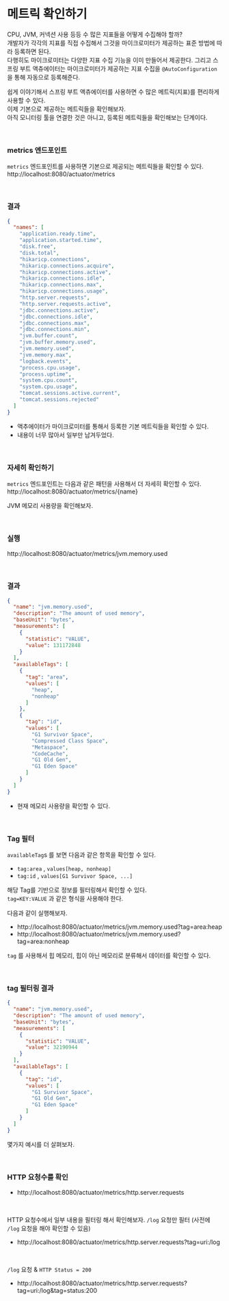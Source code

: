 # 메트릭 확인하기
CPU, JVM, 커넥션 사용 등등 수 많은 지표들을 어떻게 수집해야 할까?<br>
개발자가 각각의 지표를 직접 수집해서 그것을 마이크로미터가 제공하는 표준 방법에 따라 등록하면 된다.<br>
다행히도 마이크로미터는 다양한 지표 수집 기능을 이미 만들어서 제공한다. 그리고 스프링 부트 액츄에이터는 마이크로미터가 제공하는 지표 수집을 ```@AutoConfiguration``` 을 통해 자동으로 등록해준다.

쉽게 이야기해서 스프링 부트 액츄에이터를 사용하면 수 많은 메트릭(지표)를 편리하게 사용할 수 있다.<br>
이제 기본으로 제공하는 메트릭들을 확인해보자.<br>
아직 모니터링 툴을 연결한 것은 아니고, 등록된 메트릭들을 확인해보는 단계이다.

<br>

### metrics 엔드포인트
```metrics``` 엔드포인트를 사용하면 기본으로 제공되는 메트릭들을 확인할 수 있다.<br>
http://localhost:8080/actuator/metrics

<br>

### 결과
```json
{
  "names": [
    "application.ready.time",
    "application.started.time",
    "disk.free",
    "disk.total",
    "hikaricp.connections",
    "hikaricp.connections.acquire",
    "hikaricp.connections.active",
    "hikaricp.connections.idle",
    "hikaricp.connections.max",
    "hikaricp.connections.usage",
    "http.server.requests",
    "http.server.requests.active",
    "jdbc.connections.active",
    "jdbc.connections.idle",
    "jdbc.connections.max",
    "jdbc.connections.min",
    "jvm.buffer.count",
    "jvm.buffer.memory.used",
    "jvm.memory.used",
    "jvm.memory.max",
    "logback.events",
    "process.cpu.usage",
    "process.uptime",
    "system.cpu.count",
    "system.cpu.usage",
    "tomcat.sessions.active.current",
    "tomcat.sessions.rejected"
  ]
}
```
* 액추에이터가 마이크로미터를 통해서 등록한 기본 메트릭들을 확인할 수 있다.
* 내용이 너무 많아서 일부만 남겨두었다.

<br>

### 자세히 확인하기
```metrics``` 엔드포인트는 다음과 같은 패턴을 사용해서 더 자세히 확인할 수 있다.<br>
http://localhost:8080/actuator/metrics/{name}

JVM 메모리 사용량을 확인해보자.

<br>

### 실행
http://localhost:8080/actuator/metrics/jvm.memory.used

<br>

### 결과
```json
{
  "name": "jvm.memory.used",
  "description": "The amount of used memory",
  "baseUnit": "bytes",
  "measurements": [
    {
      "statistic": "VALUE",
      "value": 131172848
    }
  ],
  "availableTags": [
    {
      "tag": "area",
      "values": [
        "heap",
        "nonheap"
      ]
    },
    {
      "tag": "id",
      "values": [
        "G1 Survivor Space",
        "Compressed Class Space",
        "Metaspace",
        "CodeCache",
        "G1 Old Gen",
        "G1 Eden Space"
      ]
    }
  ]
}
```
* 현재 메모리 사용량을 확인할 수 있다.

<br>

### Tag 필터
```availableTag```s 를 보면 다음과 같은 항목을 확인할 수 있다.
* ```tag:area``` , ```values[heap, nonheap]```
* ```tag:id``` , ```values[G1 Survivor Space, ...]```

해당 Tag를 기반으로 정보를 필터링해서 확인할 수 있다.<br>
```tag=KEY:VALUE``` 과 같은 형식을 사용해야 한다.

다음과 같이 실행해보자.
* http://localhost:8080/actuator/metrics/jvm.memory.used?tag=area:heap
* http://localhost:8080/actuator/metrics/jvm.memory.used?tag=area:nonheap

```tag``` 를 사용해서 힙 메모리, 힙이 아닌 메모리로 분류해서 데이터를 확인할 수 있다.

<br>

### tag 필터링 결과
```json
{
  "name": "jvm.memory.used",
  "description": "The amount of used memory",
  "baseUnit": "bytes",
  "measurements": [
    {
      "statistic": "VALUE",
      "value": 32190944
    }
  ],
  "availableTags": [
    {
      "tag": "id",
      "values": [
        "G1 Survivor Space",
        "G1 Old Gen",
        "G1 Eden Space"
      ]
    }
  ]
}
```
몇가지 예시를 더 살펴보자.

<br>

### HTTP 요청수를 확인
* http://localhost:8080/actuator/metrics/http.server.requests

<br>

HTTP 요청수에서 일부 내용을 필터링 해서 확인해보자.
```/log``` 요청만 필터 (사전에 ```/log``` 요청을 해야 확인할 수 있음)
* http://localhost:8080/actuator/metrics/http.server.requests?tag=uri:/log

<br>

```/log``` 요청 & ```HTTP Status = 200```
* http://localhost:8080/actuator/metrics/http.server.requests?tag=uri:/log&tag=status:200